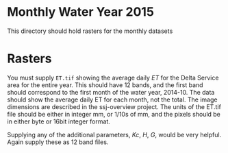 # Monthly Water Year 2015

This directory should hold rasters for the monthly datasets

# Rasters

You must supply ```ET.tif``` showing the average daily _ET_ for the Delta Service area for the entire year.  This should have 12 bands, and the first band should correspond to the first month of the water year, 2014-10.  The data should show the average daily ET for each month, not the total.  The image dimensions are described in the ssj-overview project.  The units of the ET.tif file should be either in integer mm, or 1/10s of mm, and the pixels should be in either byte or 16bit integer format. 

Supplying any of the additional parameters, _Kc_, _H_, _G_, would be very helpful.  Again supply these as 12 band files.
